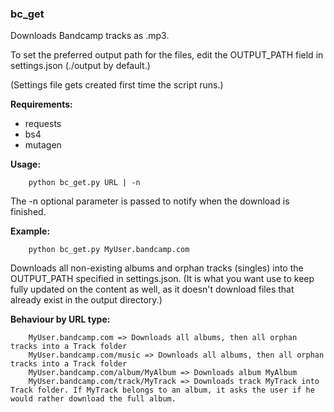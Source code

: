 ### bc_get

Downloads Bandcamp tracks as .mp3. 

To set the preferred output path for the files, edit the OUTPUT_PATH field in settings.json (./output by default.)

(Settings file gets created first time the script runs.)

**Requirements:**
- requests
- bs4
- mutagen

**Usage:**
```
    python bc_get.py URL | -n
```
The -n optional parameter is passed to notify when the download is finished.

**Example:**

```
    python bc_get.py MyUser.bandcamp.com
```
Downloads all non-existing albums and orphan tracks (singles) into the OUTPUT_PATH specified in settings.json. 
(It is what you want use to keep fully updated on the content as well, as it doesn't download files that already exist in
the output directory.)

**Behaviour by URL type:** 
```
    MyUser.bandcamp.com => Downloads all albums, then all orphan tracks into a Track folder
    MyUser.bandcamp.com/music => Downloads all albums, then all orphan tracks into a Track folder
    MyUser.bandcamp.com/album/MyAlbum => Downloads album MyAlbum
    MyUser.bandcamp.com/track/MyTrack => Downloads track MyTrack into Track folder. If MyTrack belongs to an album, it asks the user if he would rather download the full album. 
```
